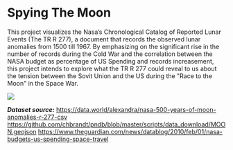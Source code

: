 # Spying The Moon


This project visualizes the Nasa’s Chronological Catalog of Reported Lunar Events (The TR R 277), a document that records the observed lunar anomalies from 1500 till 1967. By emphasizing on the significant rise in the number of records during the Cold War and the correlation between the NASA budget as percentage of US Spending and records increasement, this project intends to explore what the TR R 277 could reveal to us about the tension between the Sovit Union and the US during the "Race to the Moon" in the Space War.

![](gif(1).gif)

***Dataset source:***
https://data.world/alexandra/nasa-500-years-of-moon-anomalies-r-277-csv
https://github.com/chbrandt/pndb/blob/master/scripts/data_download/MOON.geojson
https://www.theguardian.com/news/datablog/2010/feb/01/nasa-budgets-us-spending-space-travel
